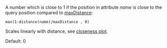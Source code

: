 A number which is close to 1 if the position in attribute *name* is close to the query position compared to [maxDistance](https://docs.vespa.ai/en/reference/rank-feature-configuration.html#closeness):

`max(1-distance(name)/maxDistance , 0)`

Scales linearly with distance, see [closeness plot](https://docs.vespa.ai/en/reference/rank-features.html#closeness).

Default: 0